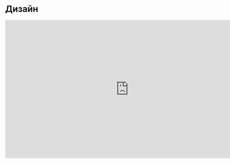 # Дизайн

<iframe style="border: 1px solid rgba(0, 0, 0, 0.1);" width="800" height="450" 
src="https://embed.figma.com/design/qrydgTb2HE22A7nHONkqCb/%D0%94%D0%97-%D0%9F%D1%80%D0%BE%D1%82%D0%BE%D1%82%D0%B8%D0%BF%D0%B8%D1%80%D0%BE%D0%B2%D0%B0%D0%BD%D0%B8%D0%B5?node-id=204-5106&embed-host=share" allowfullscreen></iframe>